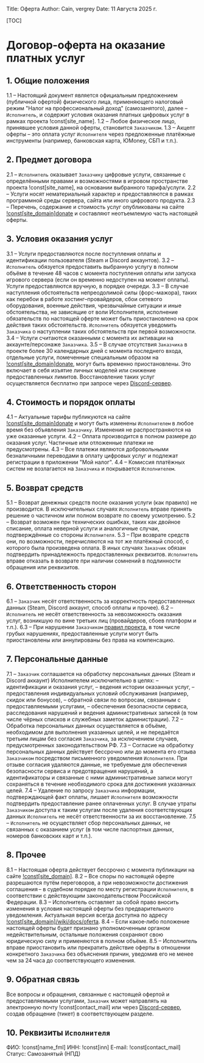 Title: Оферта
Author: Cain, vergrey
Date: 11 Августа 2025 г.

[TOC]

# Договор-оферта на оказание платных услуг

## 1. Общие положения
1.1 – Настоящий документ является официальным предложением (публичной офертой) физического лица, применяющего налоговый режим "Налог на профессиональный доход" (самозанятого), далее – `Исполнитель`, и содержит условия оказания платных цифровых услуг в рамках проекта !const[site_name].
1.2 – Любое физическое лицо, принявшее условия данной оферты, становится `Заказчиком`.
1.3 – Акцепт оферты – это оплата услуг `Исполнителя` через предложенные платёжные инструменты (например, банковская карта, ЮMoney, СБП и т.п.).

## 2. Предмет договора
2.1 – `Исполнитель` оказывает `Заказчику` цифровые услуги, связанные с определёнными правами и возможностями в игровом пространстве проекта !const[site_name], на основании выбранного тарифа/услуги.
2.2 – Услуги носят нематериальный характер и предоставляются в рамках программной среды сервера, сайта или иного цифрового продукта.
2.3 – Перечень, содержание и стоимость услуг опубликованы на сайте [!const[site_domain]donate](/donate) и составляют неотъемлемую часть настоящей оферты.

## 3. Условия оказания услуг
3.1 – Услуги предоставляются после поступления оплаты и идентификации пользователя (Steam и Discord аккаунтов).
3.2 – `Исполнитель` обязуется предоставить выбранную услугу в полном объёме в течение 48 часов с момента поступления оплаты или запуска игрового сервера (если он временно недоступен на момент оплаты). Услуги предоставляются вручную, в порядке очереди.
3.3 – В случае наступления обстоятельств непреодолимой силы (форс–мажора), таких как перебои в работе хостинг–провайдеров, сбои сетевого оборудования, военные действия, чрезвычайные ситуации и иные обстоятельства, не зависящие от воли Исполнителя, исполнение обязательств по настоящей оферте может быть приостановлено на срок действия таких обстоятельств. `Исполнитель` обязуется уведомить `Заказчика` о наступлении таких обстоятельств при первой возможности.
3.4 – Услуги считаются оказанными с момента их активации на аккаунте/персонаже `Заказчика`.
3.5 – В случае отсутствия `Заказчика` в проекте более 30 календарных дней с момента последнего входа, отдельные услуги, помеченные специальным образом на [!const\[site\_domain\]donate](/donate), могут быть временно приостановлены. Это включает в себя изъятие личных моделей или снижение предоставленных лимитов. Восстановление таких услуг осуществляется бесплатно при запросе через [Discord-сервер](/discord).

## 4. Стоимость и порядок оплаты
4.1 – Актуальные тарифы публикуются на сайте [!const[site_domain]donate](/donate) и могут быть изменены `Исполнителем` в любое время без объявления `Заказчику`. Изменения не распространяются на уже оказанные услуги.
4.2 – Оплата производится в полном размере до оказания услуг. Частичные или отложенные платежи не предусмотрены.
4.3 – Все платежи являются добровольными безналичными переводами в оплату цифровых услуг и подлежат регистрации в приложении "Мой налог".
4.4 – Комиссия платёжных систем не возлагается на `Заказчика` и покрывается `Исполнителем`.

## 5. Возврат средств
5.1 – Возврат денежных средств после оказания услуги (как правило) не производится. В исключительных случаях `Исполнитель` вправе принять решение о частичном или полном возврате по своему усмотрению.
5.2 – Возврат возможен при технических ошибках, таких как двойное списание, оплата неверной услуги и аналогичные случаи, подтверждённые со стороны `Исполнителя`.
5.3 – При возврате средств они, по возможности, перечисляются на тот же платёжный способ, с которого была произведена оплата. В иных случаях `Заказчик` обязан подтвердить принадлежность предоставленных реквизитов. `Исполнитель` вправе отказать в возврате при наличии сомнений в подлинности обращения или реквизитов.

## 6. Ответственность сторон
6.1 – `Заказчик` несёт ответственность за корректность предоставленных данных (Steam, Discord аккаунт, способ оплаты и прочее).
6.2 – `Исполнитель` не несёт ответственность за невозможность оказания услуг, возникшую по вине третьих лиц (провайдеров, сбоев платформ и т.п.).
6.3 – При нарушении `Заказчиком` [правил проекта](/wiki/docs/server_rules/rules), в том числе грубых нарушениях, предоставленные услуги могут быть приостановлены или аннулированы без права на компенсацию.

## 7. Персональные данные
7.1 – `Заказчик` соглашается на обработку персональных данных (Steam и Discord аккаунт) Исполнителем исключительно в целях:
– идентификации и оказания услуг,
– ведения истории оказанных услуг,
– предоставления индивидуальных условий обслуживания (например, скидок или бонусов),
– обратной связи по вопросам, связанным с предоставляемыми услугами,
– обеспечения безопасности сервиса, расследования нарушений и ведения административных записей (в том числе чёрных списков и служебных заметок администрации).
7.2 – Обработка персональных данных осуществляется в объёме, необходимом для выполнения указанных целей, и не передаётся третьим лицам без согласия `Заказчика`, за исключением случаев, предусмотренных законодательством РФ.
7.3 – Согласие на обработку персональных данных действует бессрочно или до момента его отзыва `Заказчиком` посредством письменного уведомления `Исполнителя`. При отзыве согласия удаляются данные, не требуемые для обеспечения безопасности сервиса и предотвращения нарушений, а идентификаторы и связанные с ними административные записи могут сохраняться в течение необходимого срока для достижения указанных целей.
7.4 – Удаление по запросу `Заказчика` информации, подтверждающей факт оплаты, лишает `Исполнителя` возможности подтвердить предоставление ранее оплаченных услуг. В случае утраты `Заказчиком` доступа к таким услугам после удаления соответствующих данных `Исполнитель` не несёт ответственности за их восстановление.
7.5 – `Исполнитель` не осуществляет сбор персональных данных, не связанных с оказанием услуг (в том числе паспортных данных, номеров банковских карт и т.п.).

## 8. Прочее
8.1 – Настоящая оферта действует бессрочно с момента публикации на сайте [!const[site_domain]](/).
8.2 – Все споры по настоящей оферте разрешаются путём переговоров, а при невозможности достижения соглашения – в судебном порядке по месту регистрации `Исполнителя`, в соответствии с действующим законодательством Российской Федерации.
8.3 – Исполнитель оставляет за собой право вносить изменения в условия настоящей оферты без предварительного уведомления. Актуальная версия всегда доступна по адресу [!const[site_domain]/wiki/docs/oferta](/wiki/docs/oferta).
8.4 – Если какое‑либо положение настоящей оферты будет признано уполномоченным органом недействительным, остальные положения сохраняют свою юридическую силу и применяются в полном объёме.
8.5 – Исполнитель вправе приостановить или прекратить действие оферты в отношении конкретного `Заказчика` без объяснения причин, уведомив его не менее чем за 24 часа до соответствующего изменения.

## 9. Обратная связь
Все вопросы и обращения, связанные с настоящей офертой и предоставляемыми услугами, `Заказчик` может направлять на электронную почту !const[contact_mail] или через [Discord-сервер](/discord), создав обращение (тикет) в соответствующем разделе.

## 10. Реквизиты `Исполнителя`
ФИО: !const[name_fml]
ИНН: !const[inn]
E-mail: !const[contact_mail]
Статус: Самозанятый (НПД)
